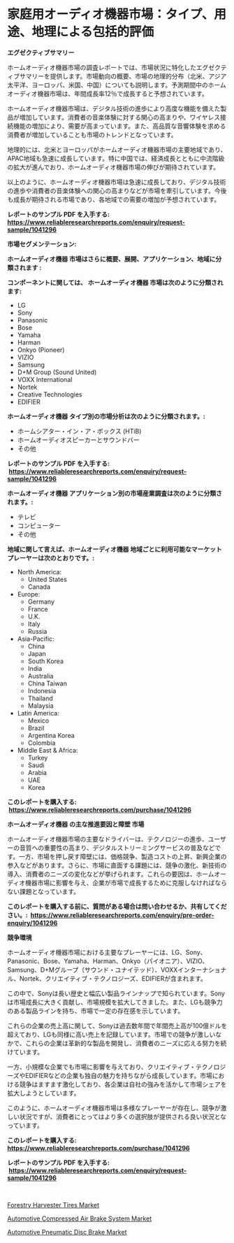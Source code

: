 <p><h1>家庭用オーディオ機器市場：タイプ、用途、地理による包括的評価</h1></p><p><strong>エグゼクティブサマリー</strong></p>
<p><p>ホームオーディオ機器市場の調査レポートでは、市場状況に特化したエグゼクティブサマリーを提供します。市場動向の概要、市場の地理的分布（北米、アジア太平洋、ヨーロッパ、米国、中国）についても説明します。予測期間中のホームオーディオ機器市場は、年間成長率12％で成長すると予想されています。</p><p>ホームオーディオ機器市場は、デジタル技術の進歩により高度な機能を備えた製品が増加しています。消費者の音楽体験に対する関心の高まりや、ワイヤレス接続機能の増加により、需要が高まっています。また、高品質な音響体験を求める消費者が増加していることも市場のトレンドとなっています。</p><p>地理的には、北米とヨーロッパがホームオーディオ機器市場の主要地域であり、APAC地域も急速に成長しています。特に中国では、経済成長とともに中流階級の拡大が進んでおり、ホームオーディオ機器市場の伸びが期待されています。</p><p>以上のように、ホームオーディオ機器市場は急速に成長しており、デジタル技術の進歩や消費者の音楽体験への関心の高まりなどが市場を牽引しています。今後も成長が期待される市場であり、各地域での需要の増加が予想されています。</p></p>
<p><strong>レポートのサンプル PDF を入手する: <a href="https://www.reliableresearchreports.com/enquiry/request-sample/1041296">https://www.reliableresearchreports.com/enquiry/request-sample/1041296</a></strong></p>
<p><strong>市場セグメンテーション:</strong></p>
<p><strong> ホームオーディオ機器 市場はさらに概要、展開、アプリケーション、地域に分類されます :</strong></p>
<p><strong>コンポーネントに関しては、 ホームオーディオ機器 市場は次のように分類されます: &nbsp;</strong></p>
<p><ul><li>LG</li><li>Sony</li><li>Panasonic</li><li>Bose</li><li>Yamaha</li><li>Harman</li><li>Onkyo (Pioneer)</li><li>VIZIO</li><li>Samsung</li><li>D+M Group (Sound United)</li><li>VOXX International</li><li>Nortek</li><li>Creative Technologies</li><li>EDIFIER</li></ul></p>
<p><strong> ホームオーディオ機器 タイプ別の市場分析は次のように分類されます。:</strong></p>
<p><ul><li>ホームシアター・イン・ア・ボックス (HTiB)</li><li>ホームオーディオスピーカーとサウンドバー</li><li>その他</li></ul></p>
<p><strong>レポートのサンプル PDF を入手する: &nbsp;<a href="https://www.reliableresearchreports.com/enquiry/request-sample/1041296">https://www.reliableresearchreports.com/enquiry/request-sample/1041296</a></strong></p>
<p><strong> ホームオーディオ機器 アプリケーション別の市場産業調査は次のように分類されます。:</strong></p>
<p><ul><li>テレビ</li><li>コンピューター</li><li>その他</li></ul></p>
<p><strong>地域に関して言えば、ホームオーディオ機器 地域ごとに利用可能なマーケットプレーヤーは次のとおりです。:</strong></p>
<p><ul>
    <li>
        North America:
        <ul>
            <li>United States</li>
            <li>Canada</li>
        </ul>
    </li>
    <li>
        Europe:
        <ul>
            <li>Germany</li>
            <li>France</li>
            <li>U.K.</li>
            <li>Italy</li>
            <li>Russia</li>
        </ul>
    </li>
    <li>
        Asia-Pacific:
        <ul>
            <li>China</li>
            <li>Japan</li>
            <li>South Korea</li>
            <li>India</li>
            <li>Australia</li>
            <li>China Taiwan</li>
            <li>Indonesia</li>
            <li>Thailand</li>
            <li>Malaysia</li>
        </ul>
    </li>
    <li>
        Latin America:
        <ul>
            <li>Mexico</li>
            <li>Brazil</li>
            <li>Argentina Korea</li>
            <li>Colombia</li>
        </ul>
    </li>
    <li>
        Middle East & Africa:
        <ul>
            <li>Turkey</li>
            <li>Saudi</li>
            <li>Arabia</li>
            <li>UAE</li>
            <li>Korea</li>
        </ul>
    </li>
    </ul></p>
<p><strong>このレポートを購入する: &nbsp;<a href="https://www.reliableresearchreports.com/purchase/1041296">https://www.reliableresearchreports.com/purchase/1041296</a></strong></p>
<p><strong>ホームオーディオ機器 の主な推進要因と障壁 市場</strong></p>
<p><p>ホームオーディオ機器市場の主要なドライバーは、テクノロジーの進歩、ユーザーの音質への重要性の高まり、デジタルストリーミングサービスの普及などです。一方、市場を押し戻す障壁には、価格競争、製造コストの上昇、新興企業の参入などがあります。さらに、市場に直面する課題には、競争の激化、新技術の導入、消費者のニーズの変化などが挙げられます。これらの要因は、ホームオーディオ機器市場に影響を与え、企業が市場で成長するために克服しなければならない課題となっています。</p></p>
<p><strong>このレポートを購入する前に、質問がある場合は問い合わせるか、共有してください。:&nbsp; <a href="https://www.reliableresearchreports.com/enquiry/pre-order-enquiry/1041296">https://www.reliableresearchreports.com/enquiry/pre-order-enquiry/1041296</a></strong></p>
<p><strong>競争環境</strong></p>
<p><p>ホームオーディオ機器市場における主要なプレーヤーには、LG、Sony、Panasonic、Bose、Yamaha、Harman、Onkyo（パイオニア）、VIZIO、Samsung、D+Mグループ（サウンド・ユナイテッド）、VOXXインターナショナル、Nortek、クリエイティブ・テクノロジーズ、EDIFIERが含まれます。</p><p>この中で、Sonyは長い歴史と幅広い製品ラインナップで知られています。Sonyは市場成長に大きく貢献し、市場規模を拡大してきました。また、LGも競争力のある製品ラインを持ち、市場で一定の存在感を示しています。</p><p>これらの企業の売上高に関して、Sonyは過去数年間で年間売上高が100億ドルを超えており、LGも同様に高い売上を記録しています。市場での競争が激しいなかで、これらの企業は革新的な製品を開発し、消費者のニーズに応える努力を続けています。</p><p>一方、小規模な企業でも市場に影響を与えており、クリエイティブ・テクノロジーズやEDIFIERなどの企業も独自の魅力を持ちながら成長しています。市場における競争はますます激化しており、各企業は自社の強みを活かして市場シェアを拡大しようとしています。</p><p>このように、ホームオーディオ機器市場は多様なプレーヤーが存在し、競争が激しい状況ですが、消費者にとってはより多くの選択肢が提供される良い状況となっています。</p></p>
<p><strong>このレポートを購入する: &nbsp; <a href="https://www.reliableresearchreports.com/purchase/1041296">https://www.reliableresearchreports.com/purchase/1041296</a></strong></p>
<p><strong>レポートのサンプル PDF を入手する: &nbsp;<a href="https://www.reliableresearchreports.com/enquiry/request-sample/1041296">https://www.reliableresearchreports.com/enquiry/request-sample/1041296</a></strong><strong></strong></p>
<p>&nbsp;</p>
<p><p><a href="https://view.publitas.com/reportprime-1/forestry-harvester-tires-market-research-report-provides-thorough-industry-overview-which-offers-an-in-depth-analysis-of-product-trends-and-new-market-divisions/">Forestry Harvester Tires Market</a></p><p><a href="https://github.com/pjcfca/Market-Research-Report-List-1/blob/main/automotive-compressed-air-brake-system-market.md">Automotive Compressed Air Brake System Market</a></p><p><a href="https://github.com/johnbach50/Market-Research-Report-List-2/blob/main/automotive-pneumatic-disc-brake-market.md">Automotive Pneumatic Disc Brake Market</a></p></p>